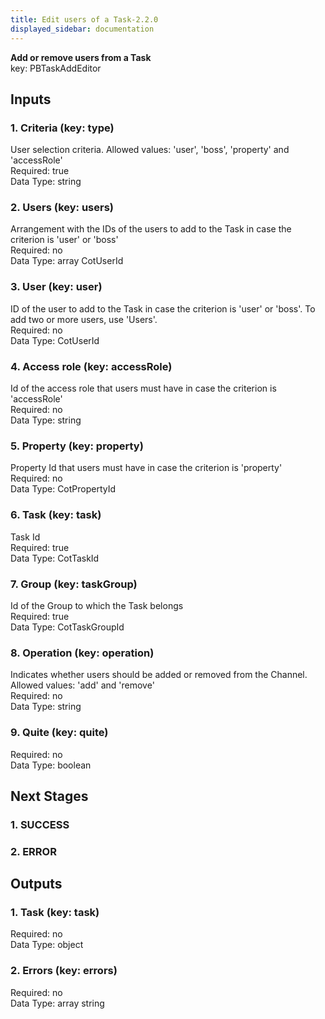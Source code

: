 ```yaml
---  
title: Edit users of a Task-2.2.0  
displayed_sidebar: documentation  
---  
```

  
**Add or remove users from a Task**  
key: PBTaskAddEditor  
## Inputs  
### 1. Criteria (key: type)  
User selection criteria. Allowed values: 'user', 'boss', 'property' and 'accessRole'  
Required: true  
Data Type: string   
### 2. Users (key: users)  
Arrangement with the IDs of the users to add to the Task in case the criterion is 'user' or 'boss'  
Required: no  
Data Type: array CotUserId  
### 3. User (key: user)  
ID of the user to add to the Task in case the criterion is 'user' or 'boss'. To add two or more users, use 'Users'.  
Required: no  
Data Type: CotUserId   
### 4. Access role (key: accessRole)  
Id of the access role that users must have in case the criterion is 'accessRole'  
Required: no  
Data Type: string   
### 5. Property (key: property)  
Property Id that users must have in case the criterion is 'property'  
Required: no  
Data Type: CotPropertyId   
### 6. Task (key: task)  
Task Id  
Required: true  
Data Type: CotTaskId   
### 7. Group (key: taskGroup)  
Id of the Group to which the Task belongs  
Required: true  
Data Type: CotTaskGroupId   
### 8. Operation (key: operation)  
Indicates whether users should be added or removed from the Channel. Allowed values: 'add' and 'remove'  
Required: no  
Data Type: string   
### 9. Quite (key: quite)  
  
Required: no  
Data Type: boolean   
## Next Stages  
### 1. SUCCESS  
  
### 2. ERROR  
  
## Outputs  
### 1. Task (key: task)  
  
Required: no  
Data Type: object   
### 2. Errors (key: errors)  
  
Required: no  
Data Type: array string